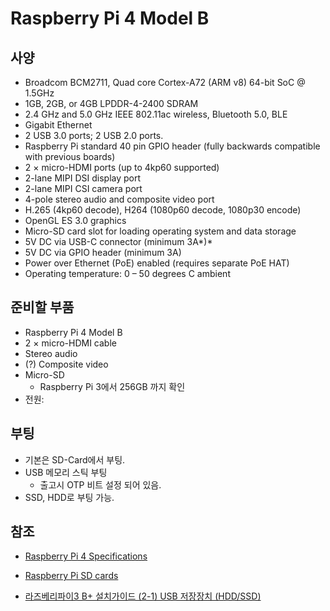 # Raspberry Pi 4 Model B

## 사양

- Broadcom BCM2711, Quad core Cortex-A72 (ARM v8) 64-bit SoC @ 1.5GHz
- 1GB, 2GB, or 4GB LPDDR-4-2400 SDRAM
- 2.4 GHz and 5.0 GHz IEEE 802.11ac wireless, Bluetooth 5.0, BLE
- Gigabit Ethernet
- 2 USB 3.0 ports; 2 USB 2.0 ports.
- Raspberry Pi standard 40 pin GPIO header (fully backwards compatible with previous boards)
- 2 × micro-HDMI ports (up to 4kp60 supported)
- 2-lane MIPI DSI display port
- 2-lane MIPI CSI camera port
- 4-pole stereo audio and composite video port
- H.265 (4kp60 decode), H264 (1080p60 decode, 1080p30 encode)
- OpenGL ES 3.0 graphics
- Micro-SD card slot for loading operating system and data storage
- 5V DC via USB-C connector (minimum 3A*)*
- 5V DC via GPIO header (minimum 3A)
- Power over Ethernet (PoE) enabled (requires separate PoE HAT)
- Operating temperature: 0 – 50 degrees C ambient

## 준비할 부품

- Raspberry Pi 4 Model B
- 2 × micro-HDMI cable
- Stereo audio
- (?) Composite video
- Micro-SD
  - Raspberry Pi 3에서 256GB 까지 확인
- 전원: 

## 부팅

- 기본은 SD-Card에서 부팅.
- USB 메모리 스틱 부팅
  - 출고시 OTP 비트 설정 되어 있음.
- SSD, HDD로 부팅 가능.



## 참조

- [Raspberry Pi 4 Specifications](https://www.raspberrypi.org/products/raspberry-pi-4-model-b/specifications/)

- [Raspberry Pi SD cards](https://www.raspberrypi.org/documentation/installation/sd-cards.md)

- [라즈베리파이3 B+ 설치가이드 (2-1) USB 저장장치 (HDD/SSD)](https://geeksvoyage.com/raspberry%20pi/USB-booting-for-pi/)